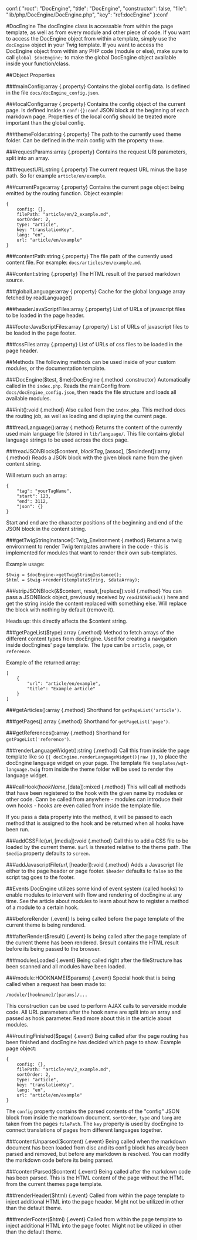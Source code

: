 conf:{
    "root": "DocEngine",
    "title": "DocEngine",
    "constructor": false,
    "file": "lib/php/DocEngine/DocEngine.php",
    "key": "ref:docEngine"
}:conf

#DocEngine
The docEngine class is accessable from within the page template, as well as from every module and other piece of code.
If you want to access the DocEngine object from within a template, simply use the `docEngine` object in your Twig template. If
 you want to access the DocEngine object from within any PHP code (module or else), make sure to call `global $docEngine;` to
 make the global DocEngine object available inside your function/class.

##Object Properties


###mainConfig:array {.property}
Contains the global config data. Is defined in the file `docs/docEngine_config.json`.


###localConfig:array {.property}
Contains the config object of the current page. Is defined inside a `conf:{}:conf` JSON block at the beginning
of each markdown page. Properties of the local config should be treated more important than the global config.


###themeFolder:string {.property}
The path to the currently used theme folder. Can be defined in the main config with the property `theme`.


###requestParams:array {.property}
Contains the request URI parameters, split into an array.


###requestURL:string {.property}
The current request URL minus the base path. So for example `article/en/example`.


###currentPage:array {.property}
Contains the current page object being emitted by the routing function.
Object example:

    {
        config: {},
        filePath: "article/en/2_example.md",
        sortOrder: 2,
        type: "article",
        key: "translationKey",
        lang: "en",
        url: "article/en/example"
    }


###contentPath:string {.property}
The file path of the currently used content file. For example: `docs/articles/en/example.md`.


###content:string {.property}
The HTML result of the parsed markdown source.


###globalLanguage:array {.property}
Cache for the global language array fetched by readLanguage()


###headerJavaScriptFiles:array {.property}
List of URLs of javascript files to be loaded in the page header.


###footerJavaScriptFiles:array {.property}
List of URLs of javascript files to be loaded in the page footer.


###cssFiles:array {.property}
List of URLs of css files to be loaded in the page header.



##Methods
The following methods can be used inside of your custom modules, or the documentation template.


###DocEngine($test, $me):DocEngine {.method .constructor}
Automatically called in the `index.php`. Reads the mainConfig from `docs/docEngine_config.json`, then
reads the file structure and loads all available modules.

###init():void {.method}
Also called from the `index.php`. This method does the routing job, as well as loading and displaying
the current page.

###readLanguage():array {.method}
Returns the content of the currently used main language file (stored in `lib/language/`. This file contains
global language strings to be used across the docs page.

###readJSONBlock($content, $blockTag, [$assoc], [$noindent]):array {.method}
Reads a JSON block with the given block name from the given content string.

Will return such an array:

    {
        "tag": "yourTagName",
        "start": 123,
        "end": 3112,
        "json": {}
    }

Start and end are the character positions of the beginning and end of the JSON block in the content string.

###getTwigStringInstance():Twig_Environment {.method}
Returns a twig environment to render Twig templates anwhere in the code - this
is implemented for modules that want to render their own sub-templates.

Example usage:

    $twig = $docEngine->getTwigStringInstance();
    $html = $twig->render($templateString, $dataArray);


###stripJSONBlock(&$content, $result, [$replace]):void {.method}
You can pass a JSONBlock object, previously received by `readJSONBlock()` here and get the string inside
 the content replaced with something else. Will replace the block with nothing by default (remove it).

 Heads up: this directly affects the $content string.


###getPageList($type):array {.method}
Method to fetch arrays of the different content types from docEngine. Used for creating a navigation
inside docEngines' page template. The type can be `article`, `page`, or `reference`.

Example of the returned array:

    [
        {
            "url": "article/en/example",
            "title": "Example article"
        }
    ]

###getArticles():array {.method}
Shorthand for `getPageList('article')`.

###getPages():array {.method}
Shorthand for `getPageList('page')`.

###getReferences():array {.method}
Shorthand for `getPageList('reference')`.


###renderLanguageWidget():string {.method}
Call this from inside the page template like so `{{ docEngine.renderLanguageWidget()|raw }}`, to place
the docEngine language widget on your page. The template file `templates/wgt-language.twig` from inside
the theme folder will be used to render the language widget.


###callHook($hookName, [$data]):mixed {.method}
This will call all methods that have been registered to the hook with the given name by modules or other
code. Cann be called from anywhere - modules can introduce their own hooks - hooks are even called from inside
the template file.

If you pass a data property into the method, it will be passed to each method that is assigned to the hook and
be returned when all hooks have been run.


###addCSSFile($url, [$media]):void {.method}
Call this to add a CSS file to be loaded by the current theme. `$url` is threated relative to the theme path.
The `$media` property defaults to `screen`.


###addJavascriptFile($url, [$header]):void {.method}
Adds a Javascript file either to the page header or page footer. `$header` defaults to `false` so the script
tag goes to the footer.


##Events
DocEngine utilizes some kind of event system (called hooks) to enable modules to intervent with flow and rendering
of docEngine at any time. See the article about modules to learn about how to register a method of a module to a
certain hook.

###beforeRender {.event}
Is being called before the page template of the current theme is being rendered.

###afterRender($result) {.event}
Is being called after the page template of the current theme has been rendered.
$result contains the HTML result before its being passed to the browser.

###modulesLoaded {.event}
Being called right after the fileStructure has been scanned and all modules
have been loaded.

###module:HOOKNAME($params) {.event}
Special hook that is being called when a request has been made to:

    /module/[hookname]/[params]/...

This construction can be used to perform AJAX calls to serverside module code.
All URL parameters after the hook name are split into an array and passed as
hook parameter.
Read more about this in the article about modules.

###routingFinished($page) {.event}
Being called after the page routing has been finished and docEngine has decided
which page to show. Example page object:

    {
        config: {},
        filePath: "article/en/2_example.md",
        sortOrder: 2,
        type: "article",
        key: "translationKey",
        lang: "en",
        url: "article/en/example"
    }

The `config` property contains the parsed contents of the "config" JSON block from
inside the markdown document. `sortOrder`, `type` and `lang` are taken from the
pages `filePath`. The `key` property is used by docEngine to connect translations
of pages from different languages together.


###contentUnparsed($content) {.event}
Being called when the markdown document has been loaded from disc and its
config block has already been parsed and removed, but before any markdown
is resolved. You can modify the markdown code before its being parsed.


###contentParsed($content) {.event}
Being called after the markdown code has been parsed. This is the HTML content
of the page without the HTML from the current themes page template.


###renderHeader($html) {.event}
Called from within the page template to inject additional HTML into the
page header. Might not be utilized in other than the default theme.


###renderFooter($html) {.event}
Called from within the page template to inject additional HTML into the
page footer. Might not be utilized in other than the default theme.